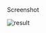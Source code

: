 Screenshot

![result](https://user-images.githubusercontent.com/31694207/52165650-da967c00-2746-11e9-8f60-7368409c9da7.png)
